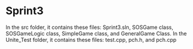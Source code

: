 # Sprint3
In the src folder, it contains these files: Sprint3.sln, SOSGame class, SOSGameLogic class, SimpleGame class, and GeneralGame Class. 
In the Unite_Test folder, it contains these files: test.cpp, pch.h, and pch.cpp
